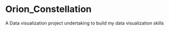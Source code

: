 # Orion_Constellation
A Data visualization project undertaking to build my data visualization skills
